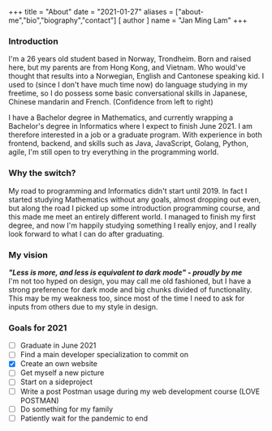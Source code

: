 +++
title = "About"
date = "2021-01-27"
aliases = ["about-me","bio","biography","contact"]
[ author ]
  name = "Jan Ming Lam"
+++

### Introduction
I'm a 26 years old student based in Norway, Trondheim. Born and raised here, but my parents are from Hong Kong, and Vietnam. Who would've thought that results into a Norwegian, English and Cantonese speaking kid. I used to (since I don't have much time now) do language studying in my freetime, so I do possess some basic conversational skills in Japanese, Chinese mandarin and French. (Confidence from left to right)

I have a Bachelor degree in Mathematics, and currently wrapping a Bachelor's degree in Informatics where I expect to finish June 2021. I am therefore interested in a job or a graduate program. With experience in both frontend, backend, and skills such as Java, JavaScript, Golang, Python, agile, I'm still open to try everything in the programming world. 

### Why the switch?
My road to programming and Informatics didn't start until 2019. In fact I started studying Mathematics without any goals, almost dropping out even, but along the road I picked up some introduction programming course, and this made me meet an entirely different world. I managed to finish my first degree, and now I'm happily studying something I really enjoy, and I really look forward to what I can do after graduating. 

### My vision
__*"Less is more, and less is equivalent to dark mode" - proudly by me*__\
I'm not too hyped on design, you may call me old fashioned, but I have a strong preference for dark mode and big chunks divided of functionality. This may be my weakness too, since most of the time I need to ask for inputs from others due to my style in design. 

### Goals for 2021
- [ ] Graduate in June 2021
- [ ] Find a main developer specialization to commit on
- [x] Create an own website
- [ ] Get myself a new picture
- [ ] Start on a sideproject 
- [ ] Write a post Postman usage during my web development course (LOVE POSTMAN)
- [ ] Do something for my family
- [ ] Patiently wait for the pandemic to end

